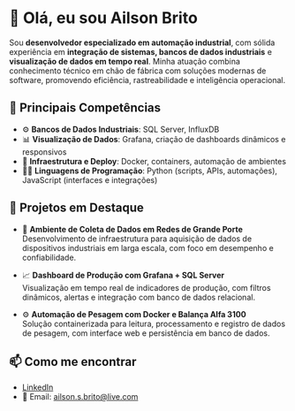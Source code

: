 # 👋 Olá, eu sou Ailson Brito

Sou **desenvolvedor especializado em automação industrial**, com sólida experiência em **integração de sistemas, bancos de dados industriais** e **visualização de dados em tempo real**. Minha atuação combina conhecimento técnico em chão de fábrica com soluções modernas de software, promovendo eficiência, rastreabilidade e inteligência operacional.

## 🚀 Principais Competências

- ⚙️ **Bancos de Dados Industriais**: SQL Server, InfluxDB  
- 📊 **Visualização de Dados**: Grafana, criação de dashboards dinâmicos e responsivos  
- 🐳 **Infraestrutura e Deploy**: Docker, containers, automação de ambientes  
- 👨‍💻 **Linguagens de Programação**: Python (scripts, APIs, automações), JavaScript (interfaces e integrações)

## 💼 Projetos em Destaque

- 🔌 **Ambiente de Coleta de Dados em Redes de Grande Porte**  
  Desenvolvimento de infraestrutura para aquisição de dados de dispositivos industriais em larga escala, com foco em desempenho e confiabilidade.

- 📈 **Dashboard de Produção com Grafana + SQL Server**  
  Visualização em tempo real de indicadores de produção, com filtros dinâmicos, alertas e integração com banco de dados relacional.

- ⚙️ **Automação de Pesagem com Docker e Balança Alfa 3100**  
  Solução containerizada para leitura, processamento e registro de dados de pesagem, com interface web e persistência em banco de dados.

## 📫 Como me encontrar

- [LinkedIn](https://www.linkedin.com/in/seu-usuario)  
- 📧 Email: ailson.s.brito@live.com

